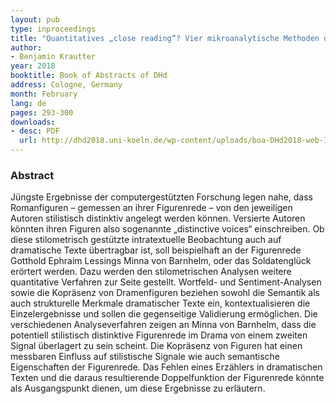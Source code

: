 ```yaml
---
layout: pub
type: inproceedings
title: "Quantitatives „close reading“? Vier mikroanalytische Methoden der digitalen Dramenanalyse im Vergleich"
author:
- Benjamin Krautter
year: 2018
booktitle: Book of Abstracts of DHd
address: Cologne, Germany
month: February
lang: de
pages: 293-300
downloads:
- desc: PDF
  url: http://dhd2018.uni-koeln.de/wp-content/uploads/boa-DHd2018-web-ISBN.pdf
---
```


### Abstract
Jüngste Ergebnisse der computergestützten Forschung legen nahe, dass Romanfiguren – gemessen an ihrer Figurenrede – von den jeweiligen Autoren stilistisch distinktiv angelegt werden können. Versierte Autoren könnten ihren Figuren also sogenannte „distinctive voices“ einschreiben. Ob diese stilometrisch gestützte intratextuelle Beobachtung auch auf dramatische Texte übertragbar ist, soll beispielhaft an der Figurenrede Gotthold Ephraim Lessings Minna von Barnhelm, oder das Soldatenglück erörtert werden.
Dazu werden den stilometrischen Analysen weitere quantitative Verfahren zur Seite gestellt. Wortfeld- und Sentiment-Analysen sowie die Kopräsenz von Dramenfiguren beziehen sowohl die Semantik als auch strukturelle Merkmale dramatischer Texte ein, kontextualisieren die Einzelergebnisse und sollen die gegenseitige Validierung ermöglichen. Die verschiedenen Analyseverfahren zeigen an Minna von Barnhelm, dass die potentiell stilistisch distinktive Figurenrede im Drama von einem zweiten Signal überlagert zu sein scheint. Die Kopräsenz von Figuren hat einen messbaren Einfluss auf stilistische Signale wie auch semantische Eigenschaften der Figurenrede. Das Fehlen eines Erzählers in dramatischen Texten und die daraus resultierende Doppelfunktion der Figurenrede könnte als Ausgangspunkt dienen, um diese Ergebnisse zu erläutern.
